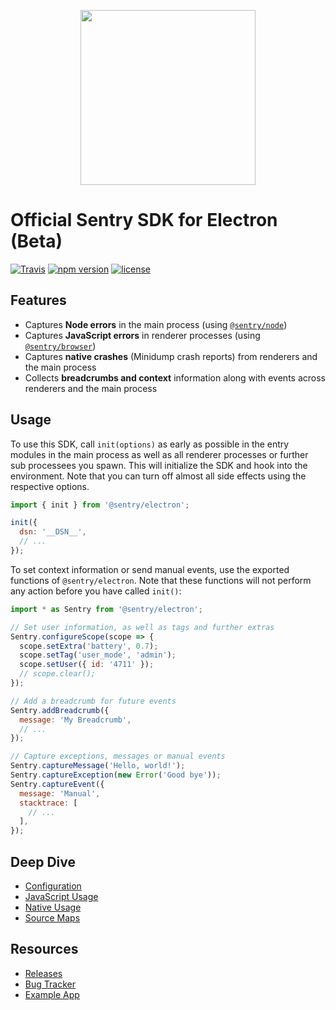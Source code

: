 <p align="center">
  <a href="https://sentry.io" target="_blank" align="center">
    <img src="https://sentry-brand.storage.googleapis.com/sentry-logo-black.png" width="280">
  </a>
  <br />
</p>

# Official Sentry SDK for Electron (Beta)

[![Travis](https://travis-ci.com/getsentry/sentry-electron.svg?branch=master)](https://travis-ci.com/getsentry/sentry-electron)
[![npm version](https://img.shields.io/npm/v/@sentry/electron.svg)](https://www.npmjs.com/package/@sentry/electron)
[![license](https://img.shields.io/github/license/getsentry/sentry-electron.svg)](https://github.com/getsentry/sentry-electron/blob/master/LICENSE)

## Features

- Captures **Node errors** in the main process (using
  [`@sentry/node`](https://github.com/getsentry/raven-js/tree/master/packages/node))
- Captures **JavaScript errors** in renderer processes (using
  [`@sentry/browser`](https://github.com/getsentry/raven-js/tree/master/packages/browser))
- Captures **native crashes** (Minidump crash reports) from renderers and the main process
- Collects **breadcrumbs and context** information along with events across renderers and the main process

## Usage

To use this SDK, call `init(options)` as early as possible in the entry modules in the main process as well as all
renderer processes or further sub processees you spawn. This will initialize the SDK and hook into the environment. Note
that you can turn off almost all side effects using the respective options.

```javascript
import { init } from '@sentry/electron';

init({
  dsn: '__DSN__',
  // ...
});
```

To set context information or send manual events, use the exported functions of `@sentry/electron`. Note that these
functions will not perform any action before you have called `init()`:

```javascript
import * as Sentry from '@sentry/electron';

// Set user information, as well as tags and further extras
Sentry.configureScope(scope => {
  scope.setExtra('battery', 0.7);
  scope.setTag('user_mode', 'admin');
  scope.setUser({ id: '4711' });
  // scope.clear();
});

// Add a breadcrumb for future events
Sentry.addBreadcrumb({
  message: 'My Breadcrumb',
  // ...
});

// Capture exceptions, messages or manual events
Sentry.captureMessage('Hello, world!');
Sentry.captureException(new Error('Good bye'));
Sentry.captureEvent({
  message: 'Manual',
  stacktrace: [
    // ...
  ],
});
```

## Deep Dive

- [Configuration](https://docs.sentry.io/platforms/javascript/electron/#configuring-the-client)
- [JavaScript Usage](https://docs.sentry.io/platforms/javascript/electron/)
- [Native Usage](https://docs.sentry.io/platforms/javascript/electron/native/)
- [Source Maps](https://docs.sentry.io/platforms/javascript/electron/sourcemaps/)

## Resources

- [Releases](https://github.com/getsentry/sentry-electron/releases)
- [Bug Tracker](https://github.com/getsentry/sentry-electron/issues)
- [Example App](https://github.com/getsentry/sentry-electron/tree/master/example)
